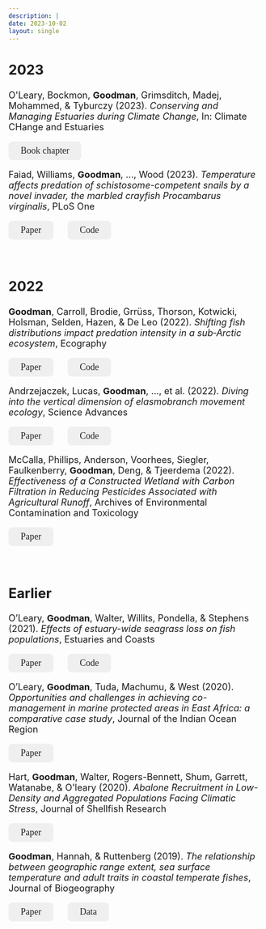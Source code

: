 ```yaml
---
description: |
date: 2023-10-02
layout: single
---
```


<style type="text/css">
.button_custom {
  font-family: "Commissioner";
  font-size: 18px;
  color: #242424;
  border: 0;
  padding: 8px 24px;
  border-radius: 8px;
  outline: none;
}
</style>

<font size = "4">

<h2> 2023 </h2>

O'Leary, Bockmon, **Goodman**, Grimsditch, Madej, Mohammed, & Tyburczy (2023). *Conserving and Managing Estuaries during Climate Change*, In: Climate CHange and Estuaries

<a href="https://www.taylorfrancis.com/chapters/edit/10.1201/9781003126096-35/conserving-managing-estuaries-climate-change-leary-bockmon-goodman-grimsditch-madej-mohammed-tyburczy"><button class="btn btn-primary button_custom"><i class="fa fa-file"></i> Book chapter</button></a> 


Faiad, Williams, **Goodman**, ..., Wood (2023). *Temperature affects predation of schistosome-competent snails by a novel invader, the marbled crayfish Procambarus virginalis*, PLoS One

<a href="https://journals.plos.org/plosone/article?id=10.1371/journal.pone.0290615"><button class="btn btn-primary button_custom"><i class="fa fa-file"></i> Paper</button></a> <b>&emsp;</b>
<a href="https://github.com/wood-lab/Faiad_et_al_2023_PLoS_One"><button class="btn btn-primary button_custom"><i class="fa fa-code"></i> Code</button></a>

<br/>

<h2> 2022 </h2>

**Goodman**, Carroll, Brodie, Grrüss, Thorson, Kotwicki, Holsman, Selden, Hazen, & De Leo (2022). *Shifting fish distributions impact predation intensity in a sub‐Arctic ecosystem*, Ecography

<a href="https://onlinelibrary.wiley.com/doi/full/10.1111/ecog.06084"><button class="btn btn-primary button_custom"><i class="fa fa-file"></i> Paper</button></a> <b>&emsp;</b>
<a href="https://github.com/mcgoodman/Goodman-et-al_2022_Ecography"><button class="btn btn-primary button_custom"><i class="fa fa-code"></i> Code</button></a>


Andrzejaczek, Lucas, **Goodman**, ..., et al. (2022). *Diving into the vertical dimension of elasmobranch movement ecology*, Science Advances

<a href="https://www.science.org/doi/full/10.1126/sciadv.abo1754"><button class="btn btn-primary button_custom"><i class="fa fa-file"></i> Paper</button></a> <b>&emsp;</b>
<a href="https://github.com/mcgoodman/shark-vertical-overlap"><button class="btn btn-primary button_custom"><i class="fa fa-code"></i> Code</button></a>


McCalla, Phillips, Anderson, Voorhees, Siegler, Faulkenberry, **Goodman**, Deng, & Tjeerdema (2022). *Effectiveness of a Constructed Wetland with Carbon Filtration in Reducing Pesticides Associated with Agricultural Runoff*, Archives of Environmental Contamination and Toxicology

<a href="https://link.springer.com/article/10.1007/s00244-021-00909-0"><button class="btn btn-primary button_custom"><i class="fa fa-file"></i> Paper</button></a> <b>&emsp;</b>

<br/>

<h2> Earlier </h2>

O’Leary, **Goodman**, Walter, Willits, Pondella, & Stephens (2021). *Effects of estuary-wide seagrass loss on fish populations*, Estuaries and Coasts

<a href="https://link.springer.com/article/10.1007/s12237-021-00917-2"><button class="btn btn-primary button_custom"><i class="fa fa-file"></i> Paper</button></a> <b>&emsp;</b>
<a href="https://github.com/mcgoodman/OLeary-et-al_2020_ESCO"><button class="btn btn-primary button_custom"><i class="fa fa-code"></i> Code</button></a>


O’Leary, **Goodman**, Tuda, Machumu,  & West (2020). *Opportunities and challenges in achieving co-management in marine protected areas in East Africa: a comparative case study*, Journal of the Indian Ocean Region

<a href="https://www.tandfonline.com/doi/full/10.1080/19480881.2020.1825201"><button class="btn btn-primary button_custom"><i class="fa fa-file"></i> Paper</button></a> <b>&emsp;</b>


Hart, **Goodman**, Walter, Rogers-Bennett, Shum, Garrett, Watanabe, & O'leary (2020). *Abalone Recruitment in Low-Density and Aggregated Populations Facing Climatic Stress*, Journal of Shellfish Research

<a href="https://doi.org/10.2983/035.039.0218"><button class="btn btn-primary button_custom"><i class="fa fa-file"></i> Paper</button></a> <b>&emsp;</b>


**Goodman**, Hannah, & Ruttenberg (2019). *The relationship between geographic range extent, sea surface temperature and adult traits in coastal temperate fishes*, Journal of Biogeography

<a href="https://onlinelibrary.wiley.com/doi/full/10.1111/jbi.13595"><button class="btn btn-primary button_custom"><i class="fa fa-file"></i> Paper</button></a> <b>&emsp;</b>
<a href="https://datadryad.org/stash/dataset/doi:10.5061/dryad.8n4pn0b"><button class="btn btn-primary button_custom"><i class="fa fa-database"></i> Data</button></a>

<br/>

